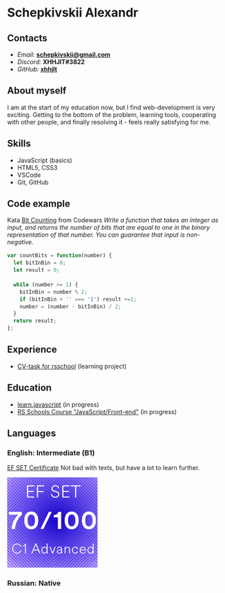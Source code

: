 # Schepkivskii Alexandr

## Contacts

- *Email:* **schepkivskii@gmail.com**
- *Discord:* **XHHJlT#3822**
- *GitHub:* [**xhhjlt**](<https://github.com/xhhjlt>)

## About myself

I am at the start of my education now, but I find web-development is very exciting. Getting to the bottom of the problem, learning tools, cooperating with other people, and finally resolving it - feels really satisfying for me.

## Skills

- JavaScript (basics)
- HTML5, CSS3
- VSCode
- Git, GitHub

## Code example

Kata [Bit Counting](<https://www.codewars.com/kata/526571aae218b8ee490006f4>) from Codewars
*Write a function that takes an integer as input, and returns the number of bits that are equal to one in the binary representation of that number. You can guarantee that input is non-negative.*

```JavaScript
var countBits = function(number) {
  let bitInBin = 0;
  let result = 0;
  
  while (number >= 1) {
    bitInBin = number % 2;
    if (bitInBin + '' === '1') result +=1;
    number = (number - bitInBin) / 2;  
  }
  return result;  
};
```

## Experience

- [CV-task for rsschool](<https://xhhjlt.github.io/rsschool-cv/cv>) (learning project)

## Education

- [learn.javascript](<https://learn.javascript.ru/>) (in progress)
- [RS Schools Course "JavaScript/Front-end"](<https://rs.school/js/>) (in progress)

## Languages

### English: Intermediate (B1)

[EF SET Certificate](<https://www.efset.org/cert/YGb9Lb>) Not bad with texts, but have a lot to learn further.

![Icon 70/100](<certificate_200x200.png>)

### Russian: Native
